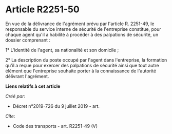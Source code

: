 # Article R2251-50

En vue de la délivrance de l'agrément prévu par l'article R. 2251-49, le responsable du service interne de sécurité de
l'entreprise constitue, pour chaque agent qu'il a habilité à procéder à des palpations de sécurité, un dossier comprenant : 

1° L'identité de l'agent, sa nationalité et son domicile ; 

2° La description du poste occupé par l'agent dans l'entreprise, la formation qu'il a reçue pour exercer des palpations de
sécurité ainsi que tout autre élément que l'entreprise souhaite porter à la connaissance de l'autorité délivrant l'agrément.

**Liens relatifs à cet article**

_Créé par_:

  - Décret n°2019-726 du 9 juillet 2019 - art.

_Cite_:

  - Code des transports - art. R2251-49 (V)
